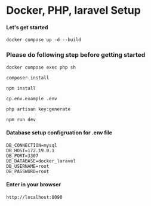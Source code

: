 # Docker, PHP, laravel Setup

#### Let's get started

```
docker compose up -d --build
```

### Please do following step before getting started

```
docker compose exec php sh
```
```
composer install
```
```
npm install
```

```
cp.env.example .env
```

```
php artisan key:generate
```

```
npm run dev
```


#### Database setup configruation for .env file

```
DB_CONNECTION=mysql
DB_HOST=172.19.0.1
DB_PORT=3307
DB_DATABASE=docker_laravel
DB_USERNAME=root
DB_PASSWORD=root
```
 
#### Enter in your browser

```
http://localhost:8090
```
